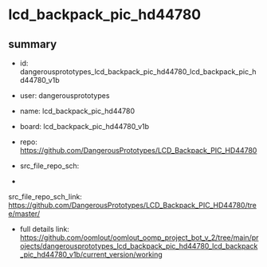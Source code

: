 # lcd_backpack_pic_hd44780
 
## summary 
* id: dangerousprototypes_lcd_backpack_pic_hd44780_lcd_backpack_pic_hd44780_v1b
* user: dangerousprototypes
* name: lcd_backpack_pic_hd44780
* board: lcd_backpack_pic_hd44780_v1b
* repo: https://github.com/DangerousPrototypes/LCD_Backpack_PIC_HD44780



* src_file_repo_sch: 
*
 src_file_repo_sch_link: https://github.com/DangerousPrototypes/LCD_Backpack_PIC_HD44780/tree/master/
* full details link: https://github.com/oomlout/oomlout_oomp_project_bot_v_2/tree/main/projects/dangerousprototypes_lcd_backpack_pic_hd44780_lcd_backpack_pic_hd44780_v1b/current_version/working  






